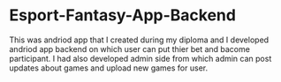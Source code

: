 # Esport-Fantasy-App-Backend
This was andriod app that I created during my diploma and I developed andriod app backend on which user can put thier bet and bacome participant.
I had also developed admin side from which admin can post updates about games and upload new games for user.
